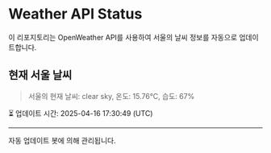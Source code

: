
# Weather API Status

이 리포지토리는 OpenWeather API를 사용하여 서울의 날씨 정보를 자동으로 업데이트합니다.

## 현재 서울 날씨
> 서울의 현재 날씨: clear sky, 온도: 15.76°C, 습도: 67%

⏳ 업데이트 시간: 2025-04-16 17:30:49 (UTC)

---
자동 업데이트 봇에 의해 관리됩니다.
